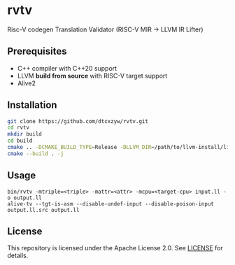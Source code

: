 # rvtv

Risc-V codegen Translation Validator (RISC-V MIR -> LLVM IR Lifter)

## Prerequisites

+ C++ compiler with C++20 support
+ LLVM **build from source** with RISC-V target support
+ Alive2

## Installation

```bash
git clone https://github.com/dtcxzyw/rvtv.git
cd rvtv
mkdir build
cd build
cmake .. -DCMAKE_BUILD_TYPE=Release -DLLVM_DIR=/path/to/llvm-install/lib/cmake/llvm -DLLVM_SOURCE_DIR=/path/to/llvm-src -DLLVM_BUILD_DIR=/path/to/llvm-build
cmake --build . -j
```

## Usage
```
bin/rvtv -mtriple=<triple> -mattr=<attr> -mcpu=<target-cpu> input.ll -o output.ll
alive-tv --tgt-is-asm --disable-undef-input --disable-poison-input output.ll.src output.ll
```

## License

This repository is licensed under the Apache License 2.0. See [LICENSE](LICENSE) for details.
